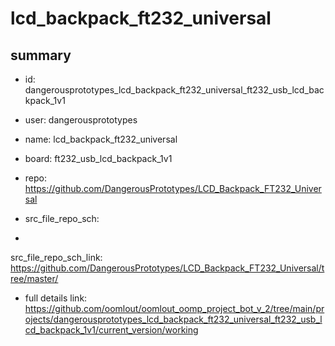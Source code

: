 # lcd_backpack_ft232_universal
 
## summary 
* id: dangerousprototypes_lcd_backpack_ft232_universal_ft232_usb_lcd_backpack_1v1
* user: dangerousprototypes
* name: lcd_backpack_ft232_universal
* board: ft232_usb_lcd_backpack_1v1
* repo: https://github.com/DangerousPrototypes/LCD_Backpack_FT232_Universal



* src_file_repo_sch: 
*
 src_file_repo_sch_link: https://github.com/DangerousPrototypes/LCD_Backpack_FT232_Universal/tree/master/
* full details link: https://github.com/oomlout/oomlout_oomp_project_bot_v_2/tree/main/projects/dangerousprototypes_lcd_backpack_ft232_universal_ft232_usb_lcd_backpack_1v1/current_version/working  






